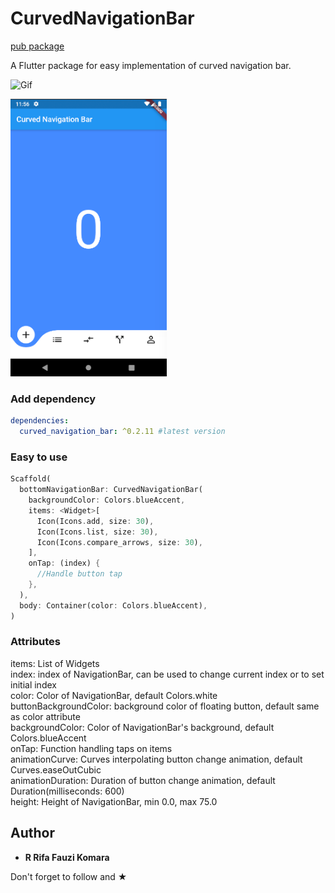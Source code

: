 # CurvedNavigationBar
[pub package](https://pub.dartlang.org/packages/curved_navigation_bar)

A Flutter package for easy implementation of curved navigation bar. 

![Gif](https://github.com/rrifafauzikomara/flutter_curved_navigation_bar/blob/master/example.gif "Fancy Gif")

<img src="curved.png" width="250" height="444">

### Add dependency

```yaml
dependencies:
  curved_navigation_bar: ^0.2.11 #latest version
```

### Easy to use

```dart
Scaffold(
  bottomNavigationBar: CurvedNavigationBar(
    backgroundColor: Colors.blueAccent,
    items: <Widget>[
      Icon(Icons.add, size: 30),
      Icon(Icons.list, size: 30),
      Icon(Icons.compare_arrows, size: 30),
    ],
    onTap: (index) {
      //Handle button tap
    },
  ),
  body: Container(color: Colors.blueAccent),
)
```

### Attributes

items: List of Widgets  
index: index of NavigationBar, can be used to change current index or to set initial index  
color: Color of NavigationBar, default Colors.white  
buttonBackgroundColor: background color of floating button, default same as color attribute  
backgroundColor: Color of NavigationBar's background, default Colors.blueAccent  
onTap: Function handling taps on items  
animationCurve: Curves interpolating button change animation, default Curves.easeOutCubic  
animationDuration: Duration of button change animation, default Duration(milliseconds: 600)  
height: Height of NavigationBar, min 0.0, max 75.0  

## Author

* **R Rifa Fauzi Komara**

Don't forget to follow and ★
